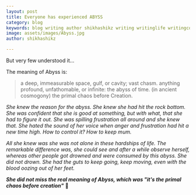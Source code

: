 ```yaml
---
layout: post
title: Everyone has experienced ABYSS
category: blog
keywords: blog writing author shikhashikz writing writinglife writingcommunity dailyblogpost dailyblogpostchallenge 
image: assets/images/Abyss.jpg
author: shikhashikz

---
```

But very few understood it...

The meaning of Abyss is:

>a deep, immeasurable space, gulf, or cavity; vast chasm. anything profound, unfathomable, or infinite: the abyss of time. (in ancient cosmogony) the primal chaos before Creation.
>

*She knew the reason for the abyss. She knew she had hit the rock bottom. She was confident that she is good at something, but with what, that she had to figure it out. She was spilling frustration all around and she knew that. She hated the sound of her voice when anger and frustration had hit a new time high. How to control it? How to keep mum.*

*All she knew was she was not alone in these hardships of life. The remarkable difference was, she could see and after a while observe herself, whereas other people got drowned and were consumed by this abyss. She did not drown. She had the guts to keep going, keep moving, even with the blood oozing out of her feet.*

***She did not miss the real meaning of Abyss, which was "it's the primal chaos before creation"*** 💯
